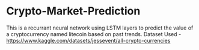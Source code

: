 # Crypto-Market-Prediction
This is a recurrant neural network using LSTM layers to predict the value of a cryptocurrency named litecoin based on past trends.
Dataset Used - https://www.kaggle.com/datasets/jessevent/all-crypto-currencies
